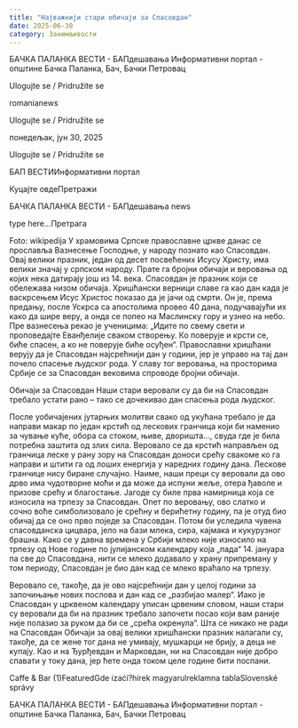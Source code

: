 ```yaml
---
title: "Најважнији стари обичаји за Спасовдан"
date: 2025-06-30
category: Занимљивости
---
```


БАЧКА ПАЛАНКА ВЕСТИ - БАПдешавања Информативни портал - општине Бачка Паланка, Бач, Бачки Петровац

Ulogujte se / Pridružite se

romanianews

Ulogujte se / Pridružite se

понедељак, јун 30, 2025

Ulogujte se / Pridružite se

БАП ВЕСТИИнформативни портал

Куцајте овдеПретражи

БАЧКА ПАЛАНКА ВЕСТИ - БАПдешавања news

type here...Претрага

Foto: wikipedija
            У храмовима Српске православне цркве данас се прославља Вазнесење Господње, у народу познато као Спасовдан. Овај велики празник, један од десет посвећених Исусу Христу, има велики значај у српском народу. Прате га бројни обичаји и веровања од којих нека датирају још из 14. века.
Спасовдан је празник који се обележава низом обичаја. Хришћански верници славе га као дан када је васкрсењем Исус Христос показао да је јачи од смрти. Он је, према предању, после Ускрса са апостолима провео 40 дана, подучавајући их како да шире веру, а онда се попео на Маслинску гору и узнео на небо. Пре вазнесења рекао је ученицима: „Идите по свему свети и проповедајте Еванђелије сваком створењу. Ко поверује и крсти се, биће спасен, а ко не поверује биће осуђен“.
Православни хришћани верују да је Спасовдан најсрећнији дан у години, јер је управо на тај дан почело спасење људског рода. У славу тог веровања, на просторима Србије се за Спасовдан вековима спроводе бројни обичаји.


Обичаји за Спасовдан
Наши стари веровали су да би на Спасовдан требало устати рано – тако се дочекивао дан спасења рода људског.


После уобичајених јутарњих молитви свако од укућана требало је да направи макар по један крстић од лескових гранчица који би наменио за чување куће, обора са стоком, њиве, дворишта…, свуда где је била потребна заштита од злих сила. Веровало се да крстић направљен од гранчица леске у рану зору на Спасовдан доноси срећу свакоме ко га направи и штити га од лоших енергија у наредних годину дана. Лескове гранчице нису биране случајно. Наиме, наши преци су веровали да ово дрво има чудотворне моћи и да може да испуни жеље, отера ђаволе и призове срећу и благостање.
Јагоде су биле прва намирница која се износила на трпезу за Спасовдан. Опет по веровању, ово слатко и сочно воће симболизовало је срећну и берићетну годину, па је отуд био обичај да се оно прво поједе за Спасовдан. Потом би уследила чувена спасовданска цицвара, јело на бази млека, сира, кајмака и кукурузног брашна. Како се у давна времена у Србији млеко није износило на трпезу од Нове године по јулијанском календару која „пада“ 14. јануара па све до Спасовдана, нити се млеко додавало у храну припреману у том периоду, Спасовдан је био дан кад се млеко враћало на трпезу.


Веровало се, такође, да је ово најсрећнији дан у целој години за започињање нових послова и дан кад се „разбијао малер“. Иако је Спасовдан у црквеном календару уписан црвеним словом, наши стари су веровали да би на празник требало започети посао који вам раније није полазио за руком да би се „срећа окренула“.
Шта се никако не ради на Спасовдан
Обичаји за овај велики хришћански празник налагали су, такође, да се жене тог дана не умивају, мушкарци не брију, а деца не купају.
Као и на Ђурђевдан и Марковдан, ни на Спасовдан није добро спавати у току дана, јер ћете онда током целе године бити поспани.

Caffe & Bar (1)FeaturedGde izaći?hírek magyarulreklamna tablaSlovenské správy

БАЧКА ПАЛАНКА ВЕСТИ - БАПдешавања Информативни портал - општине Бачка Паланка, Бач, Бачки Петровац
